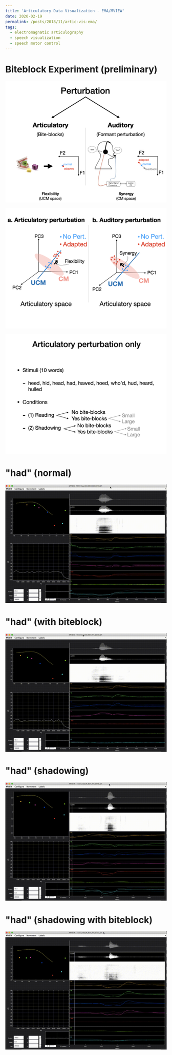 ```yaml
---
title: 'Articulatory Data Visualization - EMA/MVIEW'
date: 2020-02-19
permalink: /posts/2018/11/artic-vis-ema/
tags:
  - electromagnatic articulography
  - speech visualization
  - speech motor control
---
```

# Biteblock Experiment (preliminary)
![biteblock1](/images/articulation/biteblock1.png)
<br />

![biteblock1](/images/articulation/biteblock2.png)
<br />

![biteblock1](/images/articulation/biteblock3.png)
<br />

# "had" (normal)
![biteblock1](/images/articulation/had.gif)

# "had" (with biteblock)
![biteblock1](/images/articulation/had_biteblock.gif)

# "had" (shadowing)
![biteblock1](/images/articulation/had_shadow.gif)

# "had" (shadowing with biteblock)
![biteblock1](/images/articulation/had_shadow_biteblock.gif)

<br />
